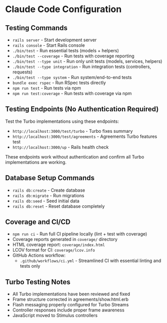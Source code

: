 # Claude Code Configuration

## Testing Commands
- `rails server` - Start development server
- `rails console` - Start Rails console
- `./bin/test` - Run essential tests (models + helpers)
- `./bin/test --coverage` - Run tests with coverage reporting
- `./bin/test --type unit` - Run only unit tests (models, services, helpers)
- `./bin/test --type integration` - Run integration tests (controllers, requests)
- `./bin/test --type system` - Run system/end-to-end tests
- `bundle exec rspec` - Run RSpec tests directly
- `npm run test` - Run tests via npm
- `npm run test:coverage` - Run tests with coverage via npm

## Testing Endpoints (No Authentication Required)

Test the Turbo implementations using these endpoints:
- `http://localhost:3000/test/turbo` - Turbo fixes summary
- `http://localhost:3000/test/agreements` - Agreements Turbo features test
- `http://localhost:3000/up` - Rails health check

These endpoints work without authentication and confirm all Turbo implementations are working.

## Database Setup Commands
- `rails db:create` - Create database
- `rails db:migrate` - Run migrations
- `rails db:seed` - Seed initial data
- `rails db:reset` - Reset database completely

## Coverage and CI/CD
- `npm run ci` - Run full CI pipeline locally (lint + test with coverage)
- Coverage reports generated in `coverage/` directory
- HTML coverage report: `coverage/index.html`
- LCOV format for CI: `coverage/lcov.info`
- GitHub Actions workflow:
  - `.github/workflows/ci.yml` - Streamlined CI with essential linting and tests only

## Turbo Testing Notes
- All Turbo implementations have been reviewed and fixed
- Frame structure corrected in agreements/show.html.erb
- Flash messaging properly configured for Turbo Streams
- Controller responses include proper frame awareness
- JavaScript moved to Stimulus controllers